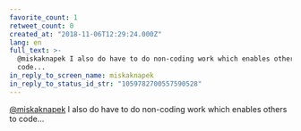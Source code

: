 ```yaml
---
favorite_count: 1
retweet_count: 0
created_at: "2018-11-06T12:29:24.000Z"
lang: en
full_text: >-
  @miskaknapek I also do have to do non-coding work which enables others to
  code...
in_reply_to_screen_name: miskaknapek
in_reply_to_status_id_str: "1059782700557590528"
---
```


[@miskaknapek](https://twitter.com/miskaknapek) I also do have to do non-coding
work which enables others to code...
